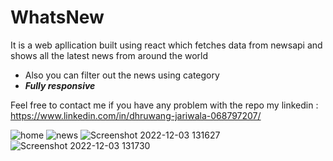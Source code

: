 # WhatsNew 

It is a web apllication built using react which fetches data from newsapi and shows all the latest news from around the world
*  Also you can filter out the news using category
*  ***Fully responsive***

Feel free to contact me if you have any problem with the repo 
my linkedin : https://www.linkedin.com/in/dhruwang-jariwala-068797207/

![home](https://user-images.githubusercontent.com/67850763/205430597-d8653b46-62eb-4b7f-a79b-325e62588166.png)
![news](https://user-images.githubusercontent.com/67850763/205430607-20ba643f-2c6e-4eb3-b446-5b633f44d066.png)
![Screenshot 2022-12-03 131627](https://user-images.githubusercontent.com/67850763/205430686-af3ed325-35c2-4354-a82d-2c11b1afd046.png)
![Screenshot 2022-12-03 131730](https://user-images.githubusercontent.com/67850763/205430689-f96b71af-3864-4298-8b96-3219e8d2b9b0.png)
